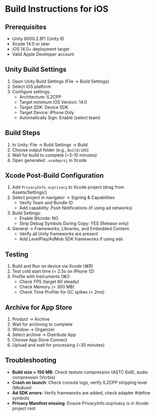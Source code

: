 # Build Instructions for iOS

## Prerequisites
- Unity 6000.2.8f1 (Unity 6)
- Xcode 14.0 or later
- iOS 14.0+ deployment target
- Valid Apple Developer account

## Unity Build Settings
1. Open Unity Build Settings (File → Build Settings)
2. Select iOS platform
3. Configure settings:
   - Architecture: IL2CPP
   - Target minimum iOS Version: 14.0
   - Target SDK: Device SDK
   - Target Device: iPhone Only
   - Automatically Sign: Enable (select team)

## Build Steps
1. In Unity: File → Build Settings → Build
2. Choose output folder (e.g., `Build/iOS`)
3. Wait for build to complete (~5-10 minutes)
4. Open generated `.xcodeproj` in Xcode

## Xcode Post-Build Configuration
1. Add `PrivacyInfo.xcprivacy` to Xcode project (drag from Assets/Settings/)
2. Select project in navigator → Signing & Capabilities
   - Verify Team and Bundle ID
   - Add capability: Push Notifications (if using ad networks)
3. Build Settings:
   - Enable Bitcode: NO
   - Strip Debug Symbols During Copy: YES (Release only)
4. General → Frameworks, Libraries, and Embedded Content:
   - Verify all Unity frameworks are present
   - Add LevelPlay/AdMob SDK frameworks if using ads

## Testing
1. Build and Run on device via Xcode (⌘R)
2. Test cold start time (< 2.5s on iPhone 12)
3. Profile with Instruments (⌘I):
   - Check FPS (target 60 steady)
   - Check Memory (< 300 MB)
   - Check Time Profiler for GC spikes (< 2ms)

## Archive for App Store
1. Product → Archive
2. Wait for archiving to complete
3. Window → Organizer
4. Select archive → Distribute App
5. Choose App Store Connect
6. Upload and wait for processing (~30 minutes)

## Troubleshooting
- **Build size > 150 MB**: Check texture compression (ASTC 6x6), audio compression (Vorbis)
- **Crash on launch**: Check console logs, verify IL2CPP stripping level (Medium)
- **Ad SDK errors**: Verify frameworks are added, check adapter #define symbols
- **Privacy Manifest missing**: Ensure PrivacyInfo.xcprivacy is in Xcode project root
